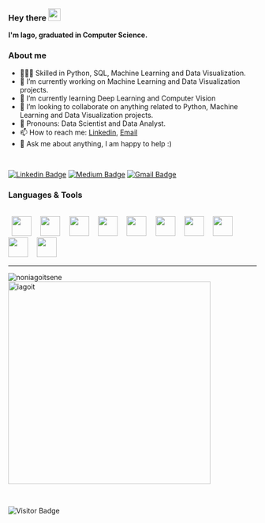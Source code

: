 ### Hey there <img src="https://media.giphy.com/media/hvRJCLFzcasrR4ia7z/giphy.gif" width="25px">

**I'm Iago, graduated in Computer Science.**

### About me
- 👨🏼‍💻 Skilled in Python, SQL, Machine Learning and Data Visualization.
- 🔭 I’m currently working on Machine Learning and Data Visualization projects.
- 🌱 I’m currently learning Deep Learning and Computer Vision
- 🤝 I’m looking to collaborate on anything related to Python, Machine Learning and Data Visualization projects.
- 🧸 Pronouns: Data Scientist and Data Analyst.
- 📫 How to reach me: [Linkedin](https://www.linkedin.com/in/iagoteixeira), [Email](mailto:iago.sty@gmail.com)
- 💬 Ask me about anything, I am happy to help :)

<br />

[![Linkedin Badge](https://img.shields.io/badge/-iagoit-blue?style=flat-square&logo=Linkedin&logoColor=white&link=https://www.linkedin.com/in/iagoteixeira)](https://www.linkedin.com/in/iagoteixeira)
[![Medium Badge](https://img.shields.io/badge/-@iagoitz-03a57a?style=flat-square&labelColor=000000&logo=Medium&link=https://iagoitz.medium.com/)](https://iagoitz.medium.com/)
[![Gmail Badge](https://img.shields.io/badge/-iago.sty@gmail.com-c14438?style=flat-square&logo=Gmail&logoColor=white&link=mailto:iago.sty@gmail.com)](mailto:iago.sty@gmail.com)

### Languages & Tools
<br>
<code> <img height="40" src="https://www.vectorlogo.zone/logos/python/python-icon.svg"> </code>
<code> <img height="40" src="https://www.vectorlogo.zone/logos/microsoft_powerbi/microsoft_powerbi-icon.svg"> </code>
<code> <img height="40" src="https://raw.githubusercontent.com/gilbarbara/logos/master/logos/tableau-icon.svg"> </code>
<code> <img height="40" src="https://www.vectorlogo.zone/logos/google_analytics/google_analytics-icon.svg"> </code>
<code> <img height="40" src="https://www.vectorlogo.zone/logos/mysql/mysql-icon.svg"> </code>
<code> <img height="40" src="https://www.vectorlogo.zone/logos/apache_hadoop/apache_hadoop-icon.svg"> </code>
<code> <img height="40" src="https://www.vectorlogo.zone/logos/mongodb/mongodb-icon.svg"> </code>
<code> <img height="40" src="https://www.vectorlogo.zone/logos/git-scm/git-scm-icon.svg"> </code>
<code> <img height="40" src="https://www.vectorlogo.zone/logos/github/github-icon.svg"> </code>
<code> <img height="40" src="https://www.vectorlogo.zone/logos/gitlab/gitlab-icon.svg"> </code>
<hr>
<p><img align="left" src="https://github-readme-stats.vercel.app/api/top-langs?username=iagoit&show_icons=true&locale=en&layout=compact&theme=tokyonight&exclude_repo=ProjetoIntegrador" alt="noniagoitsene" /></p>
<p>&nbsp;<img align="center" src="https://github-readme-stats.vercel.app/api?username=iagoit&show_icons=true&locale=en&theme=tokyonight" alt="iagoit" width="410" /></p>

<br>

![Visitor Badge](https://visitor-badge.laobi.icu/badge?page_id=iagoit.iagoit)
